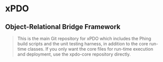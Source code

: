 # xPDO #
## Object-Relational Bridge Framework ##

> This is the main Git repository for xPDO which includes the Phing build scripts and the unit testing harness, in addition to the core run-time classes. If you only want the core files for run-time execution and deployment, use the xpdo-core repository directly.

